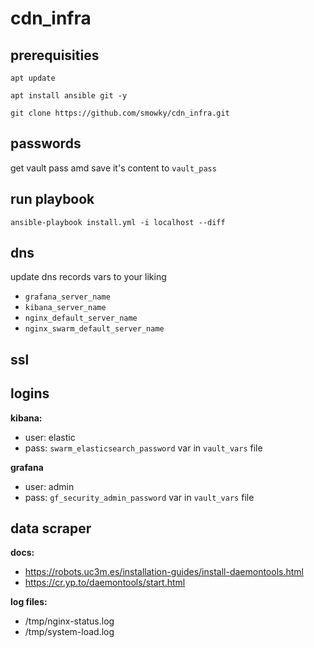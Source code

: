 # cdn_infra

## prerequisities
`apt update`

`apt install ansible git -y`

`git clone https://github.com/smowky/cdn_infra.git`


## passwords
get vault pass amd save it's content to  `vault_pass`


## run playbook
`ansible-playbook install.yml -i localhost --diff`



## dns
update dns records vars to your liking
- `grafana_server_name`
- `kibana_server_name`
- `nginx_default_server_name`
- `nginx_swarm_default_server_name`

## ssl


## logins
**kibana:**
  - user: elastic
  - pass: `swarm_elasticsearch_password` var in `vault_vars` file

**grafana**
  - user: admin
  - pass: `gf_security_admin_password` var in `vault_vars` file

## data scraper
**docs:**
  - https://robots.uc3m.es/installation-guides/install-daemontools.html
  - https://cr.yp.to/daemontools/start.html


**log files:**
  - /tmp/nginx-status.log
  - /tmp/system-load.log

